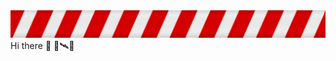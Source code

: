 <picture>
 <source media="(prefers-color-scheme: dark)" srcset="https://github.com/skrzat234/skrzat234/blob/main/Zrzut%20ekranu%202024-04-18%20115341.png">
 <source media="(prefers-color-scheme: light)" srcset="https://github.com/skrzat234/skrzat234/blob/main/Zrzut%20ekranu%202024-04-18%20115341.png">
 <img alt="warning tape" src="https://github.com/skrzat234/skrzat234/blob/main/Zrzut%20ekranu%202024-04-18%20115341.png">
</picture>
Hi there 👋
🔭🛰🚁


<!--
**skrzat234/skrzat234** is a ✨ _special_ ✨ repository because its `README.md` (this file) appears on your GitHub profile.

Here are some ideas to get you started:

- 🔭 I’m currently working on ...
- 🌱 I’m currently learning ...
- 👯 I’m looking to collaborate on ...
- 🤔 I’m looking for help with ...
- 💬 Ask me about ...
- 📫 How to reach me: ...
- 😄 Pronouns: ...
- ⚡ Fun fact: ...
-->
